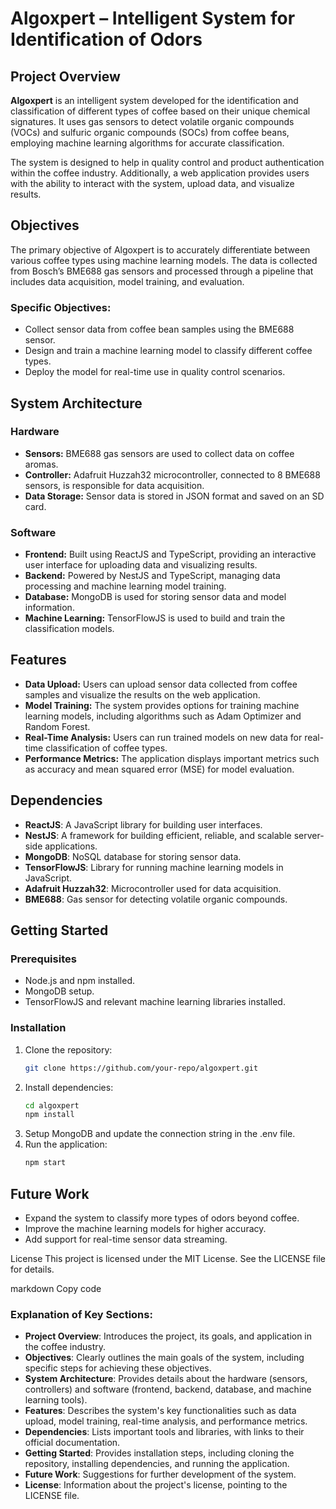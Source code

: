 # Algoxpert – Intelligent System for Identification of Odors

## Project Overview

**Algoxpert** is an intelligent system developed for the identification and classification of different types of coffee based on their unique chemical signatures. It uses gas sensors to detect volatile organic compounds (VOCs) and sulfuric organic compounds (SOCs) from coffee beans, employing machine learning algorithms for accurate classification.

The system is designed to help in quality control and product authentication within the coffee industry. Additionally, a web application provides users with the ability to interact with the system, upload data, and visualize results.

## Objectives

The primary objective of Algoxpert is to accurately differentiate between various coffee types using machine learning models. The data is collected from Bosch’s BME688 gas sensors and processed through a pipeline that includes data acquisition, model training, and evaluation.

### Specific Objectives:
- Collect sensor data from coffee bean samples using the BME688 sensor.
- Design and train a machine learning model to classify different coffee types.
- Deploy the model for real-time use in quality control scenarios.

## System Architecture

### Hardware
- **Sensors:** BME688 gas sensors are used to collect data on coffee aromas.
- **Controller:** Adafruit Huzzah32 microcontroller, connected to 8 BME688 sensors, is responsible for data acquisition.
- **Data Storage:** Sensor data is stored in JSON format and saved on an SD card.

### Software
- **Frontend:** Built using ReactJS and TypeScript, providing an interactive user interface for uploading data and visualizing results.
- **Backend:** Powered by NestJS and TypeScript, managing data processing and machine learning model training.
- **Database:** MongoDB is used for storing sensor data and model information.
- **Machine Learning:** TensorFlowJS is used to build and train the classification models.

## Features
- **Data Upload:** Users can upload sensor data collected from coffee samples and visualize the results on the web application.
- **Model Training:** The system provides options for training machine learning models, including algorithms such as Adam Optimizer and Random Forest.
- **Real-Time Analysis:** Users can run trained models on new data for real-time classification of coffee types.
- **Performance Metrics:** The application displays important metrics such as accuracy and mean squared error (MSE) for model evaluation.

## Dependencies

- **ReactJS**: A JavaScript library for building user interfaces.
- **NestJS**: A framework for building efficient, reliable, and scalable server-side applications.
- **MongoDB**: NoSQL database for storing sensor data.
- **TensorFlowJS**: Library for running machine learning models in JavaScript.
- **Adafruit Huzzah32**: Microcontroller used for data acquisition.
- **BME688**: Gas sensor for detecting volatile organic compounds.

## Getting Started

### Prerequisites
- Node.js and npm installed.
- MongoDB setup.
- TensorFlowJS and relevant machine learning libraries installed.

### Installation

1. Clone the repository:
   ```bash
   git clone https://github.com/your-repo/algoxpert.git
2. Install dependencies:
   ```bash
   cd algoxpert
   npm install
3. Setup MongoDB and update the connection string in the .env file.
4. Run the application:
   ```bash
   npm start

## Future Work
- Expand the system to classify more types of odors beyond coffee.
- Improve the machine learning models for higher accuracy.
- Add support for real-time sensor data streaming.

License
This project is licensed under the MIT License. See the LICENSE file for details.

markdown
Copy code

### Explanation of Key Sections:

- **Project Overview**: Introduces the project, its goals, and application in the coffee industry.
- **Objectives**: Clearly outlines the main goals of the system, including specific steps for achieving these objectives.
- **System Architecture**: Provides details about the hardware (sensors, controllers) and software (frontend, backend, database, and machine learning tools).
- **Features**: Describes the system's key functionalities such as data upload, model training, real-time analysis, and performance metrics.
- **Dependencies**: Lists important tools and libraries, with links to their official documentation.
- **Getting Started**: Provides installation steps, including cloning the repository, installing dependencies, and running the application.
- **Future Work**: Suggestions for further development of the system.
- **License**: Information about the project's license, pointing to the LICENSE file.
